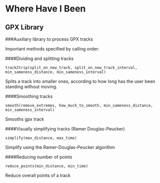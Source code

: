 # Where Have I Been
## GPX Library

###Auxiliary library to process GPX tracks

Important methods specified by calling order:

####Dividing and splitting tracks

`track2trip(split_on_new_track, split_on_new_track_interval, min_sameness_distance, min_sameness_interval)` 

Splits a track into smaller ones, according to how long has the user been standing without moving.

####Smoothing tracks

`smooth(remove_extremes, how_much_to_smooth, min_sameness_distance, min_sameness_interval)` 

Smooths gpx track

####Visually simplifying tracks (Ramer Douglas-Peucker)

`simplify(max_distance, max_time)` 

Simplify using the Ramer-Douglas-Peucker algorithm

####Reducing number of points

`reduce_points(min_distance, min_time)` 

Reduce overall points of a track
